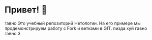 # Привет! 👋
гавно
Это учебный репозиторий Нетологии. На его примере мы продемонстрируем работу с Fork и ветками в GIT. 
пизда
хуй
гавно
гавно 3